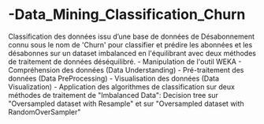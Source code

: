 # -Data_Mining_Classification_Churn
Classification des données issu d’une base de données de Désabonnement connu sous le nom de 'Churn' pour classifier et prédire les abonnées et les désabonnes sur un dataset imbalanced en l'équilibrant avec deux méthodes de traitement de données déséquilibré.  - Manipulation de l'outil WEKA  - Compréhension des données (Data Understanding) - Pré-traitement des données (Data PreProcessing)  - Visualisation des données (Data Visualization) - Application des algorithmes de classification sur deux méthodes de traitement de "Imbalanced Data": Decision tree sur "Oversampled dataset with Resample" et sur "Oversampled dataset with RandomOverSampler"
